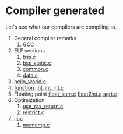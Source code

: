 # Compiler generated

Let's see what our compilers are compiling to.

1.  General compiler remarks
    1. [GCC](gcc.md)
1.  ELF sections
    1. [bss.c](bss.c)
    1. [bss_static.c ](bss_static.c)
    1. [common.c](common.c)
    1. [data.c](data.c)
1.  [hello_world.c](hello_world.c)
1.  [function_int_int_int.c](function_int_int_int.c)
1.  Floating point
    [float_sum.c](float_sum.c)
    [float2int.c](float2int.c)
    [sqrt.c](sqrt.c)
1.  Optimization
    1. [use_rax_return.c](use_rax_return.c)
    1. [restrict.c](restrict.c)
1.  libc
    1. [memcmp.c](memcmp.c)
